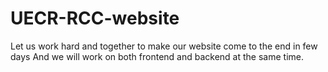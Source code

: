 # UECR-RCC-website
Let us work hard and together to make our website come to the end in few days 
And we will work on both frontend and backend at the same time.
